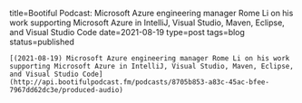 
title=Bootiful Podcast: Microsoft Azure engineering manager Rome Li on his work supporting Microsoft Azure in IntelliJ, Visual Studio, Maven, Eclipse, and Visual Studio Code
date=2021-08-19
type=post
tags=blog
status=published
~~~~~~
[(2021-08-19) Microsoft Azure engineering manager Rome Li on his work supporting Microsoft Azure in IntelliJ, Visual Studio, Maven, Eclipse, and Visual Studio Code](http://api.bootifulpodcast.fm/podcasts/8705b853-a83c-45ac-bfee-7967dd62dc3e/produced-audio) 
            